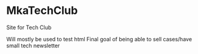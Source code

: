 # MkaTechClub
Site for Tech Club


Will mostly be used to test html
Final goal of being able to sell cases/have small tech newsletter
